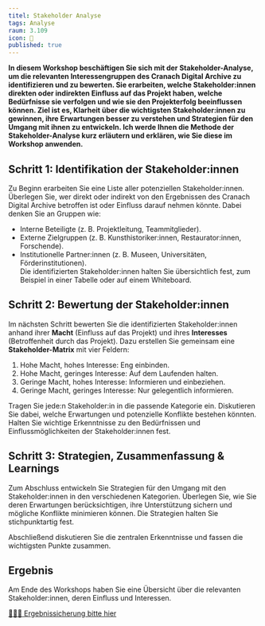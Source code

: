 ```yaml
---
titel: Stakeholder Analyse
tags: Analyse
raum: 3.109
icon: 🎨
published: true
---
```



**In diesem Workshop beschäftigen Sie sich mit der Stakeholder-Analyse, um die relevanten Interessengruppen des Cranach Digital Archive zu identifizieren und zu bewerten. Sie erarbeiten, welche Stakeholder:innen direkten oder indirekten Einfluss auf das Projekt haben, welche Bedürfnisse sie verfolgen und wie sie den Projekterfolg beeinflussen können. Ziel ist es, Klarheit über die wichtigsten Stakeholder:innen zu gewinnen, ihre Erwartungen besser zu verstehen und Strategien für den Umgang mit ihnen zu entwickeln. Ich werde Ihnen die Methode der Stakeholder-Analyse kurz erläutern und erklären, wie Sie diese im Workshop anwenden.**



<div class="is-medium">

## Schritt 1: Identifikation der Stakeholder:innen

Zu Beginn erarbeiten Sie eine Liste aller potenziellen Stakeholder:innen. Überlegen Sie, wer direkt oder indirekt von den Ergebnissen des Cranach Digital Archive betroffen ist oder Einfluss darauf nehmen könnte. Dabei denken Sie an Gruppen wie:  
- Interne Beteiligte (z. B. Projektleitung, Teammitglieder).  
- Externe Zielgruppen (z. B. Kunsthistoriker:innen, Restaurator:innen, Forschende).  
- Institutionelle Partner:innen (z. B. Museen, Universitäten, Förderinstitutionen).  
Die identifizierten Stakeholder:innen halten Sie übersichtlich fest, zum Beispiel in einer Tabelle oder auf einem Whiteboard.


## Schritt 2: Bewertung der Stakeholder:innen

Im nächsten Schritt bewerten Sie die identifizierten Stakeholder:innen anhand ihrer **Macht** (Einfluss auf das Projekt) und ihres **Interesses** (Betroffenheit durch das Projekt). Dazu erstellen Sie gemeinsam eine **Stakeholder-Matrix** mit vier Feldern:  

1. Hohe Macht, hohes Interesse: Eng einbinden.  
2. Hohe Macht, geringes Interesse: Auf dem Laufenden halten.  
3. Geringe Macht, hohes Interesse: Informieren und einbeziehen.  
4. Geringe Macht, geringes Interesse: Nur gelegentlich informieren. 

Tragen Sie jede:n Stakeholder:in in die passende Kategorie ein. Diskutieren Sie dabei, welche Erwartungen und potenzielle Konflikte bestehen könnten. Halten Sie wichtige Erkenntnisse zu den Bedürfnissen und Einflussmöglichkeiten der Stakeholder:innen fest.


## Schritt 3: Strategien, Zusammenfassung & Learnings

Zum Abschluss entwickeln Sie Strategien für den Umgang mit den Stakeholder:innen in den verschiedenen Kategorien. Überlegen Sie, wie Sie deren Erwartungen berücksichtigen, ihre Unterstützung sichern und mögliche Konflikte minimieren können. Die Strategien halten Sie stichpunktartig fest.  

Abschließend diskutieren Sie die zentralen Erkenntnisse und fassen die wichtigsten Punkte zusammen.


## Ergebnis

Am Ende des Workshops haben Sie eine Übersicht über die relevanten Stakeholder:innen, deren Einfluss und Interessen. 

[🧑🏽‍🏫 Ergebnissicherung bitte hier](https://miro.com/app/board/uXjVN6hnIhQ=/?share_link_id=379133786535)

</div>
